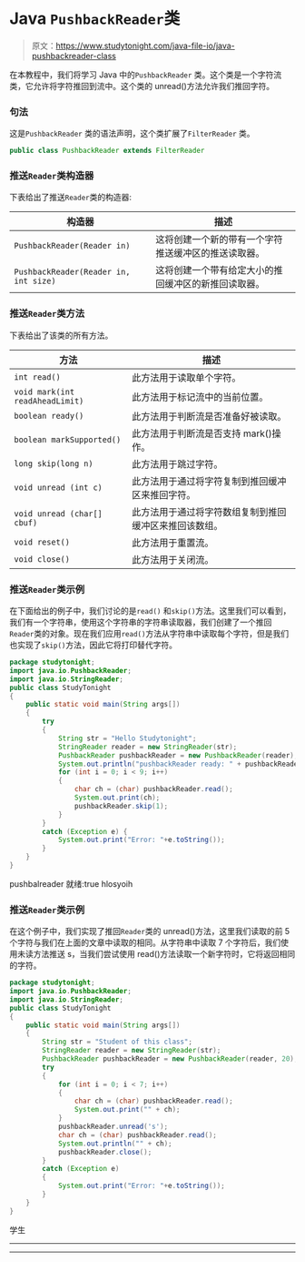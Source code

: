 # Java `PushbackReader`类

> 原文：<https://www.studytonight.com/java-file-io/java-pushbackreader-class>

在本教程中，我们将学习 Java 中的`PushbackReader` 类。这个类是一个字符流类，它允许将字符推回到流中。这个类的 unread()方法允许我们推回字符。

### 句法

这是`PushbackReader` 类的语法声明，这个类扩展了`FilterReader` 类。

```java
public class PushbackReader extends FilterReader 
```

### 推送`Reader`类构造器

下表给出了推送`Reader`类的构造器:

| 构造器 | 描述 |
| --- | --- |
| `PushbackReader(Reader in)` | 这将创建一个新的带有一个字符推送缓冲区的推送读取器。 |
| `PushbackReader(Reader in, int size)` | 这将创建一个带有给定大小的推回缓冲区的新推回读取器。 |

### 推送`Reader`类方法

下表给出了该类的所有方法。

| 方法 | 描述 |
| --- | --- |
| `int read()` | 此方法用于读取单个字符。 |
| `void mark(int readAheadLimit)` | 此方法用于标记流中的当前位置。 |
| `boolean ready()` | 此方法用于判断流是否准备好被读取。 |
| `boolean markSupported()` | 此方法用于判断流是否支持 mark()操作。 |
| `long skip(long n)` | 此方法用于跳过字符。 |
| `void unread (int c)` | 此方法用于通过将字符复制到推回缓冲区来推回字符。 |
| `void unread (char[] cbuf)` | 此方法用于通过将字符数组复制到推回缓冲区来推回该数组。 |
| `void reset()` | 此方法用于重置流。 |
| `void close()` | 此方法用于关闭流。 |

### 推送`Reader`类示例

在下面给出的例子中，我们讨论的是`read()` 和`skip()`方法。这里我们可以看到，我们有一个字符串，使用这个字符串的字符串读取器，我们创建了一个推回`Reader`类的对象。现在我们应用`read()`方法从字符串中读取每个字符，但是我们也实现了`skip()`方法，因此它将打印替代字符。

```java
package studytonight;
import java.io.PushbackReader;
import java.io.StringReader;
public class StudyTonight 
{
	public static void main(String args[])
	{
		try
		{  
			String str = "Hello Studytonight"; 
			StringReader reader = new StringReader(str); 
			PushbackReader pushbackReader = new PushbackReader(reader); 
			System.out.println("pushbackReader ready: " + pushbackReader.ready()); 
			for (int i = 0; i < 9; i++) 	
			{ 
				char ch = (char) pushbackReader.read(); 
				System.out.print(ch); 
				pushbackReader.skip(1); 
			} 
		}
		catch (Exception e)	{  
			System.out.print("Error: "+e.toString());
		}  
	}
}
```

pushbalreader 就绪:true
hlosyoih

### 推送`Reader`类示例

在这个例子中，我们实现了推回`Reader`类的 unread()方法，这里我们读取的前 5 个字符与我们在上面的文章中读取的相同。从字符串中读取 7 个字符后，我们使用未读方法推送 s，当我们尝试使用 read()方法读取一个新字符时，它将返回相同的字符。

```java
package studytonight;
import java.io.PushbackReader;
import java.io.StringReader;
public class StudyTonight 
{
	public static void main(String args[])
	{
		String str = "Student of this class";
		StringReader reader = new StringReader(str);
		PushbackReader pushbackReader = new PushbackReader(reader, 20);
		try 
		{
			for (int i = 0; i < 7; i++)
			{
				char ch = (char) pushbackReader.read();
				System.out.print("" + ch);
			}
			pushbackReader.unread('s');
			char ch = (char) pushbackReader.read();
			System.out.println("" + ch);
			pushbackReader.close();
		}			
		catch (Exception e)	
		{  
			System.out.print("Error: "+e.toString());
		}  
	}
} 
```

学生

* * *

* * *